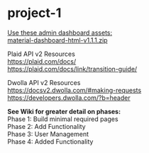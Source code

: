 # project-1

<a href="https://www.creative-tim.com/product/material-dashboard#">Use these admin dashboard assets:<a> <br>
<a href= "https://github.com/Ant2624/project-1/blob/master/material-dashboard-html-v1.1.1.zip" >material-dashboard-html-v1.1.1.zip<a>

Plaid API v2 Resources <br>
https://plaid.com/docs/ <br>
https://plaid.com/docs/link/transition-guide/ <br>



Dwolla API v2 Resources <br>
https://docsv2.dwolla.com/#making-requests <br>
https://developers.dwolla.com/?b=header <br>

<strong> See Wiki for greater detail on phases:</strong> <br>
Phase 1: Build minimal required pages <br>
Phase 2: Add Functionality <br>
Phase 3: User Management <br>
Phase 4: Added Functionality <br>
